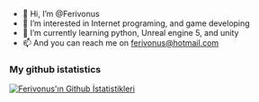 - 👋 Hi, I’m @Ferivonus
- 👀 I’m interested in Internet programing, and game developing
- 🌱 I’m currently learning python, Unreal engine 5, and unity 
- 📫 And you can reach me on ferivonus@hotmail.com 

<!---
Ferivonus/Ferivonus is a ✨ special ✨ repository because its `README.md` (this file) appears on your GitHub profile.
You can click the Preview link to take a look at your changes.
--->

### My github istatistics

[![Ferivonus'ın Github İstatistikleri](https://github-readme-stats.vercel.app/api?username=Ferivonus&show_icons=true&theme=radical)](https://github.com/Ferivonus)

